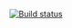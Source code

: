 [![Build status](https://ci.appveyor.com/api/projects/status/dcligi540af15gt8?svg=true)](https://ci.appveyor.com/project/Stacyde/bdd)
